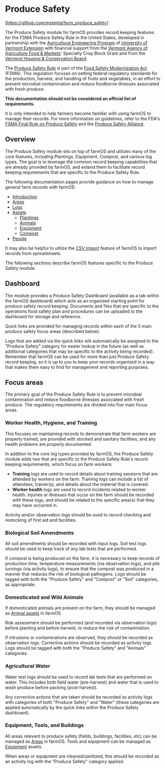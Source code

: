 # Produce Safety

[https://github.com/mstenta/farm_produce_safety]

The Produce Safety module for farmOS provides record keeping features for the
FSMA Produce Safety Rule in the United States, developed in partnership with
the [Agricultural Engineering Program] of [University of Vermont Extension]
with financial support from the [Vermont Agency of Agriculture Food & Markets]'
Specialty Crop Block Grant and from the [Vermont Housing & Conservation Board].

The [Produce Safety Rule] is part of the [Food Safety Modernization Act]
(FSMA). This regulation focuses on setting federal regulatory standards for the
production, harvest, and handling of fruits and vegetables, in an effort to
prevent microbial contamination and reduce foodborne illnesses associated with
fresh produce.

**This documentation should not be considered an official list of requirements.**

It is only intended to help farmers become familiar with using farmOS to manage
their records. For more information on guidelines, refer to the FDA's
[FSMA Final Rule on Produce Safety] and the [Produce Safety Alliance].

## Overview

The Produce Safety module sits on top of farmOS and utilizes many of the core
features, including Plantings, Equipment, Compost, and various log types. The
goal is to leverage the common record keeping capabilities that are already
provided by farmOS, and extend them to facilitate record keeping requirements
that are specific to the Produce Safety Rule.

The following documentation pages provide guidance on how to manage general
farm records with farmOS:

* [Introduction]
* [Areas]
* [Logs]
* [Assets]
    * [Plantings]
    * [Animals]
    * [Equipment]
    * [Compost]
* [People]

It may also be helpful to utilize the [CSV Import] feature of farmOS to import
records from spreadsheets.

The following sections describe farmOS features specific to the Produce Safety
module.

## Dashboard

The module provides a Produce Safety Dashboard (available as a tab within the
farmOS dashboard) which acts as an organized starting point for produce safety
record keeping. Documents and files that are specific to the operations food
safety plan and procedures can be uploaded to the dashboard for storage and
reference.

Quick links are provided for managing records within each of the 5 main produce
safety focus areas (described below).

Logs that are added via the quick links will automatically be assigned to the
"Produce Safety" category for easier lookup in the future (as well as additional
categories that may be specific to the activity being recorded). Remember that
farmOS can be used for more than just Produce Safety record keeping, so it is
up to you to keep your records organized in a way that makes them easy to find
for management and reporting purposes.

## Focus areas

The primary goal of the Produce Safety Rule is to prevent microbial
contamination and reduce foodborne illnesses associated with fresh produce. The
regulatory requirements are divided into five main focus areas.

### Worker Health, Hygiene, and Training

This focuses on maintaining records to demonstrate that farm workers are
properly trained, are provided with stocked and sanitary facilities, and any
health problems are properly documented.

In addition to the core log types provided by farmOS, the Produce Safety module
adds two that are specific to the Produce Safety Rule's record keeping
requirements, which focus on farm workers:

* **Training** logs are used to record details about training sessions that are
  attended by workers on the farm. Training logs can include a list of
  attendees, trainer(s), and details about the material that is covered.
* **Worker health** logs are used to record incidents related to worker health.
  Injuries or illnesses that occur on the farm should be recorded with these
  logs, and should be related to the specific area(s) that they may have
  occurred in.

Activity and/or observation logs should be used to record checking and
restocking of first aid and facilities.

### Biological Soil Amendments

All soil amendments should be recorded with input logs. Soil test logs should
be used to keep track of any lab tests that are performed.

If compost is being produced on the farm, it is necessary to keep records of
production time, temperature measurements (via observation logs), and pile
turnings (via activity logs), to ensure that the compost was produced in a
manner that reduces the risk of biological pathogens. Logs should be tagged
with both the "Produce Safety" and "Compost" or "Soil" categories, as
appropriate.

### Domesticated and Wild Animals

If domesticated animals are present on the farm, they should be managed as
[Animal assets] in farmOS.

Risk assessment should be performed (and recorded via observation logs) before
planting and before harvest, to reduce the risk of contamination.

If intrusions or contaminations are observed, they should be recorded as
observation logs. Corrective actions should be recorded as activity logs. Logs
should be tagged with both the "Produce Safety" and "Animals" categories.

### Agricultural Water

Water test logs should be used to record lab tests that are performed on water.
This includes both field water (pre-harvest) and water that is used to wash
produce before packing (post-harvest).

Any corrective actions that are taken should be recorded as activity logs with
categories of both "Produce Safety" and "Water" (these categories are applied
automatically by the quick links within the Produce Safety dashboard).

### Equipment, Tools, and Buildings

All areas relevant to produce safety (fields, buildings, facilities, etc) can
be managed as [Areas] in farmOS. Tools and equipment can be managed as
[Equipment] assets.

When areas or equipment are cleaned/sanitized, this should be recorded as an
activity log with the "Produce Safety" category applied.

[https://github.com/mstenta/farm_produce_safety]: https://github.com/mstenta/farm_produce_safety
[Agricultural Engineering Program]: https://www.uvm.edu/extension/agriculture/agricultural_engineering
[University of Vermont Extension]: https://www.uvm.edu/extension
[Vermont Agency of Agriculture Food & Markets]: http://agriculture.vermont.gov
[Vermont Housing & Conservation Board]: http://www.vhcb.org
[Produce Safety Rule]: https://www.fda.gov/Food/GuidanceRegulation/FSMA/ucm334114.htm
[Food Safety Modernization Act]: https://www.fda.gov/food/guidanceregulation/fsma
[FSMA Final Rule on Produce Safety]: https://www.fda.gov/Food/GuidanceRegulation/FSMA/ucm334114.htm
[Produce Safety Alliance]: https://producesafetyalliance.cornell.edu
[Introduction]: /guide
[Areas]: /guide/areas
[Logs]: /guide/logs
[Assets]: /guide/assets
[Plantings]: /guide/assets/plantings
[Animals]: /guide/assets/animals
[Equipment]: /guide/assets/equipment
[Compost]: /guide/assets/compost
[People]: /guide/people
[CSV Import]: /guide/import
[Animal assets]: /guide/assets/animals

